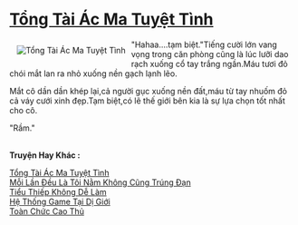 <a href="https://utruyen.com/truyen/tong-tai-ac-ma-tuyet-tinh/19533/" title="Tổng Tài Ác Ma Tuyệt Tình"><h1>Tổng Tài Ác Ma Tuyệt Tình</h1></a><div style="display:table"><img align="right" style="float: left; padding: 10px;" src="https://utruyen.com/images/story/200x260/tong-tai-ac-ma-tuyet-tinh.jpg" alt="Tổng Tài Ác Ma Tuyệt Tình">"Hahaa....tạm biệt."Tiếng cười lớn vang vọng trong căn phòng cũng là lúc lưỡi dao rạch xuống cổ tay trắng ngần.Máu tươi đỏ chói mắt lan ra nhỏ xuống nền gạch lạnh lẽo.<p></p>Mắt cô dần dần khép lại,cả người gục xuống nền đất,máu từ tay nhuốm đỏ cả váy cưới xinh đẹp.Tạm biệt,có lẽ thế giới bên kia là sự lựa chọn tốt nhất cho cô.<p></p>"Rầm."</div><p><br><b>Truyện Hay Khác :</b></p><a href="https://utruyen.com/truyen/tong-tai-ac-ma-tuyet-tinh/19533/" alt="Tổng Tài Ác Ma Tuyệt Tình">Tổng Tài Ác Ma Tuyệt Tình</a><br/><a href="https://utruyen.com/truyen/moi-lan-deu-la-toi-nam-khong-cung-trung-dan/19233/" alt="Mỗi Lần Đều Là Tôi Nằm Không Cũng Trúng Đạn">Mỗi Lần Đều Là Tôi Nằm Không Cũng Trúng Đạn</a><br/><a href="https://github.com/quanluxury/ngontinh_top100/tree/master/17272" alt="Tiểu Thiếp Không Dễ Làm">Tiểu Thiếp Không Dễ Làm</a><br/><a href="https://github.com/quanluxury/ngontinh_top100/tree/master/17260" alt="Hệ Thống Game Tại Dị Giới">Hệ Thống Game Tại Dị Giới</a><br/><a href="https://maps.google.kr/url?q=https%3A%2F%2Futruyen.com%2Ftruyen%2Ftoan-chuc-cao-thu%2F17524%2F" alt="Toàn Chức Cao Thủ">Toàn Chức Cao Thủ</a><br/>